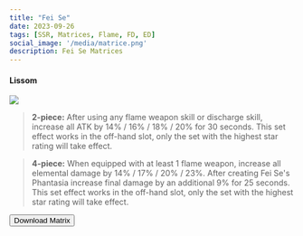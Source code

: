 ```yaml
---
title: "Fei Se"
date: 2023-09-26
tags: [SSR, Matrices, Flame, FD, ED]
social_image: '/media/matrice.png'
description: Fei Se Matrices
---
```

#### Lissom

![](https://telegra.ph/file/629b6e880789b70d754b8.png)

> **2-piece:** After using any flame weapon skill or discharge skill, increase all ATK by 14% / 16% / 18% / 20% for 30 seconds. This set effect works in the off-hand slot, only the set with the highest star rating will take effect.

> **4-piece:** When equipped with at least 1 flame weapon, increase all elemental damage by 14% / 17% / 20% / 23%. After creating Fei Se's Phantasia increase final damage by an additional 9% for 25 seconds. This set effect works in the off-hand slot, only the set with the highest star rating will take effect.

<button onclick="window.location.href='https://cdn.discordapp.com/attachments/1155789750578466877/1155789750746234971/Fei_Se_Matrix_-_Hykros_Lobby.png';">
      Download Matrix
    </button>